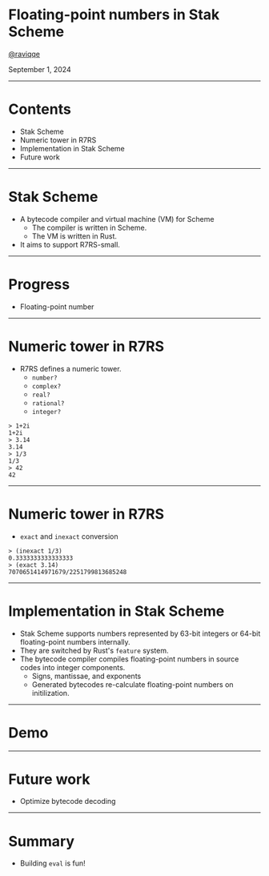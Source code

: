 # Floating-point numbers in Stak Scheme

[@raviqqe](https://github.com/raviqqe)

September 1, 2024

---

# Contents

- Stak Scheme
- Numeric tower in R7RS
- Implementation in Stak Scheme
- Future work

---

# Stak Scheme

- A bytecode compiler and virtual machine (VM) for Scheme
  - The compiler is written in Scheme.
  - The VM is written in Rust.
- It aims to support R7RS-small.

---

# Progress

- Floating-point number

---

# Numeric tower in R7RS

- R7RS defines a numeric tower.
  - `number?`
  - `complex?`
  - `real?`
  - `rational?`
  - `integer?`

```
> 1+2i
1+2i
> 3.14
3.14
> 1/3
1/3
> 42
42
```

---

# Numeric tower in R7RS

- `exact` and `inexact` conversion

```
> (inexact 1/3)
0.3333333333333333
> (exact 3.14)
7070651414971679/2251799813685248
```

---

# Implementation in Stak Scheme

- Stak Scheme supports numbers represented by 63-bit integers or 64-bit floating-point numbers internally.
- They are switched by Rust's `feature` system.
- The bytecode compiler compiles floating-point numbers in source codes into integer components.
  - Signs, mantissae, and exponents
  - Generated bytecodes re-calculate floating-point numbers on initilization.

---

# Demo

---

# Future work

- Optimize bytecode decoding

---

# Summary

- Building `eval` is fun!
